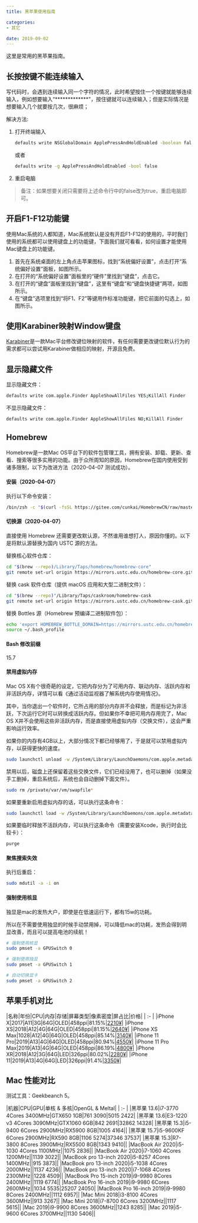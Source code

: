 ```yaml
---
title: 黑苹果使用指南

categories:
- 其它

date: 2019-09-02
---
```


这里是常用的黑苹果指南。

## 长按按键不能连续输入
写代码时，会遇到连续输入同一个字符的情况，此时希望按住一个按键就能够连续输入，例如想要输入“*************"，按住键就可以连续输入；但是实际情况是想要输入几个就要按几次，很麻烦；

解决方法: 

1. 打开终端输入
    ```bash
    defaults write NSGlobalDomain ApplePressAndHoldEnabled -boolean false
    ```

    或者
    ```bash
    defaults write -g ApplePressAndHoldEnabled -bool false
    ```

1. 重启电脑

> 备注：如果想要关闭只需要将上述命令行中的false改为true，重启电脑即可。

## 开启F1-F12功能键
使用Mac系统的人都知道，Mac系统默认是没有开启F1-F12的使用的，平时我们使用的系统都可以使用键盘上的功能键，下面我们就可看看，如何设置才能使用Mac键盘上的功能键。

1. 首先在系统桌面的左上角点击苹果图标，找到“系统偏好设置”，点击打开“系统偏好设置”面板，如图所示。
1. 在打开的“系统偏好设置”面板里的“硬件”里找到“键盘”，点击它。
1. 在打开的“键盘”面板里找到“键盘”，这里有“键盘”和“键盘快捷键”两项，如图所示。
1. 在“键盘”选项里找到“将F1、F2”等键用作标准功能键，把它前面的勾选上，如图所示。

## 使用Karabiner映射Window键盘
[Karabiner](https://link.jianshu.com/?t=https://github.com/wwwjfy/Karabiner-Elements/releases)是一款Mac平台修改键位映射的软件，有任何需要更改键位默认行为的需求都可以尝试用Karabiner做相应的映射，开源且免费。

## 显示隐藏文件
显示隐藏文件：
```bash
defaults write com.apple.Finder AppleShowAllFiles YES;KillAll Finder
```

不显示隐藏文件：
```bash
defaults write com.apple.Finder AppleShowAllFiles NO;KillAll Finder
```

## Homebrew
Homebrew是一款Mac OS平台下的软件包管理工具，拥有安装、卸载、更新、查看、搜索等很多实用的功能。由于众所周知的原因，Homebrew在国内使用受到诸多限制，以下为改进方法（2020-04-07 测试成功）。

#### 安装（2020-04-07）
执行以下命令安装：
```bash
/bin/zsh -c "$(curl -fsSL https://gitee.com/cunkai/HomebrewCN/raw/master/Homebrew.sh)"
```

#### 切换源（2020-04-07）
直接使用 Homebrew 还需要更改默认源，不然谁用谁想打人，原因你懂的。以下是将默认源替换为国内 USTC 源的方法。

替换核心软件仓库：
```bash
cd "$(brew --repo)/Library/Taps/homebrew/homebrew-core"
git remote set-url origin https://mirrors.ustc.edu.cn/homebrew-core.git
```

替换 cask 软件仓库（提供 macOS 应用和大型二进制文件）：
```bash
cd "$(brew --repo)"/Library/Taps/caskroom/homebrew-cask
git remote set-url origin https://mirrors.ustc.edu.cn/homebrew-cask.git
```

替换 Bottles 源（Homebrew 预编译二进制软件包）：
```bash
echo 'export HOMEBREW_BOTTLE_DOMAIN=https://mirrors.ustc.edu.cn/homebrew-bottles' >> ~/.bash_profile
source ~/.bash_profile
```

#### Bash 修改前缀
15.7


#### 禁用虚拟内存
Mac OS X有个很奇葩的设定，它把内存分为了可用内存、联动内存、活跃内存和非活跃内存，详情可以看《通过活动监视器了解系统内存使用情况》。

其中，当你退出一个软件时，它所占用的部分内存并不会释放，而是标记为非活跃，下次运行它时可以转换成活跃内存。但如果你不幸把可用内存用完了，Mac OS X并不会使用这些非活跃内存，而是直接使用虚拟内存（交换文件），这会严重影响运行效率。

如果你的内存有4GB以上，大部分情况下都已经够用了，于是就可以禁用虚拟内存，以获得更快的速度。

```bash
sudo launchctl unload -w /System/Library/LaunchDaemons/com.apple.metadata.mds.plist
```

禁用以后，磁盘上还保留着这些交换文件，它们已经没用了，也可以删掉（如果没手工删掉，重启系统后，系统也会自动删掉下面文件）。

```bash
sudo rm /private/var/vm/swapfile*
```

如果要重新启用虚拟内存的话，可以执行这条命令：

```bash
sudo launchctl load -w /System/Library/LaunchDaemons/com.apple.metadata.mds.plist
```

如果要临时释放不活跃内存，可以执行这条命令（需要安装Xcode，执行时会比较卡）：

```bash
purge
```

#### 聚焦搜索失效
执行后重启：

```bash
sudo mdutil -a -i on
```

#### 强制使用核显
独显是mac的发热大户，即使是在低速运行下，都有15w的功耗。

所以在不需要使用独显的时候手动禁用掉，可以降低mac的功耗，发热会得到明显改善，而且可以提高电池的续航！

```bash
# 强制使用核显
sudo pmset -a GPUSwitch 0

# 强制使用独显
sudo pmset -a GPUSwitch 1

# 自动切换显卡
sudo pmset -a GPUSwitch 2
```

## 苹果手机对比
|名称|年份|CPU|内存|存储|屏幕类型|像素密度|屏占比|价格|
| :- |
|iPhone X|2017|A11|3G|64G|OLED|458ppi|81.15%|[2210¥](https://item.taobao.com/item.htm?spm=a1z10.5-c-s.w4002-17536852751.14.75326638AXoyoy&id=565554281931)|
|iPhone XS|2018|A12|4G|64G|OLED|458ppi|81.15%|[2640¥](https://item.taobao.com/item.htm?spm=a1z10.5-c-s.w4002-17536852751.19.75326638AXoyoy&id=578296663612)|
|iPhone XS Max|1028|A12|4G|64G|OLED|458ppi|85.14%|[3140¥](https://item.taobao.com/item.htm?spm=a1z10.5-c-s.w4002-17536852751.19.75326638AXoyoy&id=578296663612)|
|iPhone 11 Pro|2019|A13|4G|64G|OLED|458ppi|80.94%|[4550¥](https://item.taobao.com/item.htm?spm=a1z10.5-c-s.w4002-17536852751.34.75326638AXoyoy&id=605399497350)|
|iPhone 11 Pro Max|2019|A13|4G|64G|OLED|458ppi|86.19%|[4800¥](https://item.taobao.com/item.htm?spm=a1z10.5-c-s.w4002-17536852751.34.75326638AXoyoy&id=605399497350)|
|iPhone XR|2018|A12|3G|64G|LED|326ppi|80.02%|[2280¥](https://item.taobao.com/item.htm?spm=a1z10.5-c-s.w4002-17536852751.22.75326638AXoyoy&id=579794000002)|
|iPhone 11|2019|A13|4G|64G|LED|326ppi|91.4%|[3350¥](https://item.taobao.com/item.htm?spm=a1z10.5-c-s.w4002-17536852751.40.75326638AXoyoy&id=605831887474)|

## Mac 性能对比
测试工具：Geekbeanch 5。

|机器|CPU|GPU|单核 & 多核|OpenGL & Meltal|
| :- |
|黑苹果 13.6|i7-3770 4Cores 3400MHz|GTX650 1GB|761 3090|5015 2422|
|黑苹果 13.6|E3-1220 v3 4Cores 3090MHz|GTX1060 6GB|842 2691|32862 14328|
|黑苹果 15.3|i5-9400 6Cores 2900MHz|RX5900 8GB|1005 4164||
|黑苹果 15.7|i5-9600KF 6Cores 2900MHz|RX590 8GB|1106 5274|37346 37537|
|黑苹果 15.3|R7-3800 8Cores 3900MHz|RX5500 8GB|1343 9410||
|MacBook Air 2020|i5-1030 4Cores 1100MHz||1075 2836||
|MacBook Air 2020|i7-1060 4Cores 1200MHz||1139 3022||
|MacBook pro 13-inch 2020|i5-8257 4Cores 1400MHz||915 3873||
|MacBook pro 13-inch 2020|i5-1038 4Cores 2000MHz||1137 4236||
|MacBook pro 13-inch 2020|i7-1068 4Cores 2300MHz||1228 4509||
|MacBook Pro 15-inch 2019|i9-9980 8Cores 2400MHz||1119 6774||
|MacBook Pro 16-inch 2019|i9-9980 6Cores 2600MHz||1034 5535|25207 24050|
|MacBook Pro 16-inch 2019|i9-9980 8Cores 2400MHz||1112 6957||
|Mac Mini 2018|i3-8100 4Cores 3600MHz||913 3267||
|Mac Mini 2018|i7-8700 6Cores 3200MHz||1117 5615||
|Mac 2019|i9-9900 8Cores 3600MHz||1243 8285||
|Mac 2019|i5-9600 6Cores 3700MHz||1130 5406||